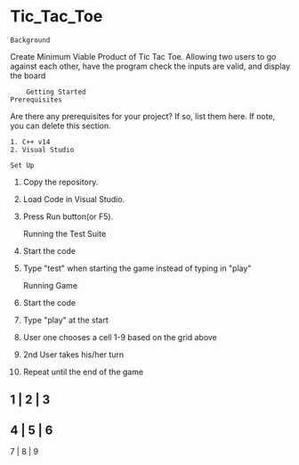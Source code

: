 # Tic_Tac_Toe
    Background
Create Minimum Viable Product of Tic Tac Toe. Allowing two users to go against each other, have the program check the inputs are valid, and display the board

        Getting Started
    Prerequisites
Are there any prerequisites for your project? If so, list them here. If note, you can delete this section.

    1. C++ v14
    2. Visual Studio

    Set Up
1. Copy the repository.
2. Load Code in Visual Studio.
3. Press Run button(or F5).
    
    Running the Test Suite
1. Start the code
2. Type "test" when starting the game instead of typing in "play"

    Running Game
1. Start the code
2. Type "play" at the start
3. User one chooses a cell 1-9 based on the grid above
4. 2nd User takes his/her turn
5. Repeat until the end of the game

 1 | 2 | 3
-----------
 4 | 5 | 6
-----------
 7 | 8 | 9
